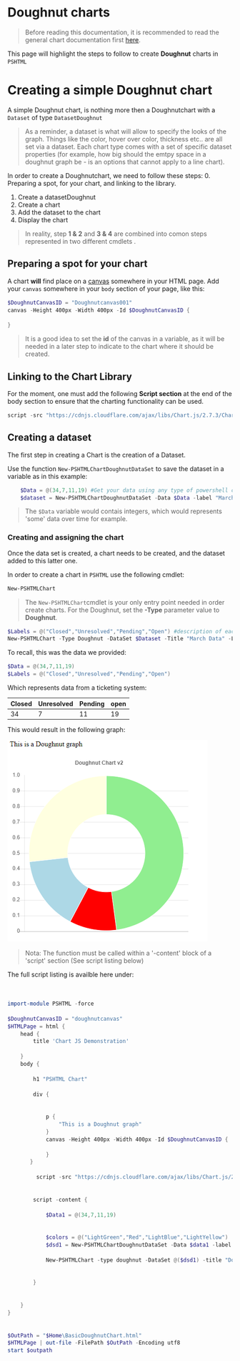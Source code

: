 
# Doughnut charts

> Before reading this documentation, it is recommended to read the general chart documentation first [here](./Charts.md).

This page will highlight the steps to follow to create **Doughnut** charts in  ```PSHTML```

# Creating a simple Doughnut chart

A simple Doughnut chart, is nothing more then a Doughnutchart with a ```Dataset``` of type ```DatasetDoughnut```

> As a reminder, a dataset is what will allow to specify the looks of the graph. Things like the color, hover over color, thickness etc.. are all set via a dataset. Each chart type comes with a set of specific dataset properties (for example, how big should the emtpy space in a doughnut graph be - is an options that cannot apply to a line chart).

In order to create a Doughnutchart, we need to follow these steps:
0. Preparing a spot, for your chart, and linking to the library.
1. Create a datasetDoughnut
2. Create a chart
3. Add the dataset to the chart
4. Display the chart

> In reality, step **1 & 2** and **3 & 4** are combined into comon steps represented in two different cmdlets .


## Preparing a spot for your chart 

A chart **will** find place on a [canvas](https://www.w3schools.com/tags/tag_canvas.asp) somewhere in your HTML page. 
Add your ```canvas``` somewhere in your ```body``` section of your page, like this:

```powershell
$DoughnutCanvasID = "Doughnutcanvas001"
canvas -Height 400px -Width 400px -Id $DoughnutCanvasID {
    
}
```

> It is a good idea to set the __id__ of the canvas in a variable, as it will be needed in a later step to indicate to the chart where it should be created.

## Linking to the Chart Library

For the moment, one must add the following **Script section** at the end of the body section to ensure that the charting functionality can be used.

```powershell
script -src "https://cdnjs.cloudflare.com/ajax/libs/Chart.js/2.7.3/Chart.min.js" -type "text/javascript"
```

## Creating a dataset

The first step in creating a Chart is the creation of a Dataset.

Use the function ```New-PSHTMLChartDoughnutDataSet``` to save the dataset in a variable as in this example:

```powershell
    $Data = @(34,7,11,19) #Get your data using any type of powershell cmdlet / function
    $dataset = New-PSHTMLChartDoughnutDataSet -Data $Data -label "March" -BackgroundColor ([Color]::Orange)

```

> The ```$Data``` variable would contais integers, which would represents 'some' data over time for example.

### Creating and assigning the chart


Once the data set is created, a chart needs to be created, and the dataset added to this latter one.

In order to create a chart in ```PSHTML``` use the following cmdlet:

```powershell
New-PSHTMLChart
```

> The ```New-PSHTMLChart```cmdlet is your only entry point needed in order create charts. For the Doughnut, set the **-Type** parameter value to **Doughnut**.

```powershell
$Labels = @("Closed","Unresolved","Pending","Open") #description of each row from data
New-PSHTMLChart -Type Doughnut -DataSet $Dataset -Title "March Data" -Labels $Labels -CanvasID $DoughnutCanvasID
```

To recall, this was the data we provided:

```powershell
$Data = @(34,7,11,19)
$Labels = @("Closed","Unresolved","Pending","Open")


```

Which represents data from a ticketing system:

|Closed|Unresolved|Pending|open|
|---|---|---|---|
|34|7|11|19|

This would result in the following graph:

![BasicDoughnutChar](../Images/DoughnutChart_basic_01.png)

> Nota: The function must be called within a '-content' block of a 'script' section (See script listing below)

The full script listing is availble here under:

```powershell


import-module PSHTML -force

$DoughnutCanvasID = "doughnutcanvas"
$HTMLPage = html { 
    head {
        title 'Chart JS Demonstration'
        
    }
    body {
        
        h1 "PSHTML Chart"

        div {
            

            p {
                "This is a Doughnut graph"
            }
            canvas -Height 400px -Width 400px -Id $DoughnutCanvasID {
    
            }
       }

         script -src "https://cdnjs.cloudflare.com/ajax/libs/Chart.js/2.7.3/Chart.min.js" -type "text/javascript"


        script -content {

            $Data1 = @(34,7,11,19)


            $colors = @("LightGreen","Red","LightBlue","LightYellow")
            $dsd1 = New-PSHTMLChartDoughnutDataSet -Data $data1 -label "March" -backgroundcolor $colors -hoverbackgroundColor $Colors

            New-PSHTMLChart -type doughnut -DataSet @($dsd1) -title "Doughnut Chart v2" -Labels $Labels -CanvasID $DoughnutCanvasID
 
            
        }

         
    }
}


$OutPath = "$Home\BasicDoughnutChart.html"
$HTMLPage | out-file -FilePath $OutPath -Encoding utf8
start $outpath

```
